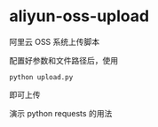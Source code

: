 # aliyun-oss-upload

阿里云 OSS 系统上传脚本

配置好参数和文件路径后，使用

`python upload.py`

即可上传

演示 python requests 的用法


